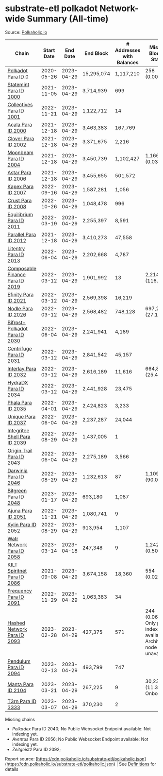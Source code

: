# substrate-etl polkadot Network-wide Summary (All-time)

Source: [Polkaholic.io](https://polkaholic.io)


| Chain            | Start Date | End Date | End Block | # Addresses with Balances | Missing Blocks / Status |
| ---------------- | ---------- | ---------| --------- | ------------------------- | ----------------------- |
| [Polkadot Para ID 0](/polkadot/0-polkadot) | 2020-05-26 | 2023-04-29 | 15,295,074 |  1,117,210 | 258 (0.00%)  |
| [Statemint Para ID 1000](/polkadot/1000-statemint) | 2021-11-05 | 2023-04-29 | 3,714,939 |  699 |    |
| [Collectives Para ID 1001](/polkadot/1001-collectives) | 2022-11-21 | 2023-04-29 | 1,122,712 |  14 |    |
| [Acala Para ID 2000](/polkadot/2000-acala) | 2021-12-18 | 2023-04-29 | 3,463,383 |  167,769 |    |
| [Clover Para ID 2002](/polkadot/2002-clover) | 2021-12-18 | 2023-04-29 | 3,371,675 |  2,216 |    |
| [Moonbeam Para ID 2004](/polkadot/2004-moonbeam) | 2021-12-18 | 2023-04-29 | 3,450,739 |  1,102,427 | 1,166 (0.03%)  |
| [Astar Para ID 2006](/polkadot/2006-astar) | 2021-12-18 | 2023-04-29 | 3,455,655 |  501,572 |    |
| [Kapex Para ID 2007](/polkadot/2007-kapex) | 2022-09-16 | 2023-04-29 | 1,587,281 |  1,056 |    |
| [Crust Para ID 2008](/polkadot/2008-crust) | 2022-10-26 | 2023-04-29 | 1,048,478 |  996 |    |
| [Equilibrium Para ID 2011](/polkadot/2011-equilibrium) | 2022-03-19 | 2023-04-29 | 2,255,397 |  8,591 |    |
| [Parallel Para ID 2012](/polkadot/2012-parallel) | 2021-12-18 | 2023-04-29 | 3,410,273 |  47,558 |    |
| [Litentry Para ID 2013](/polkadot/2013-litentry) | 2022-06-04 | 2023-04-29 | 2,202,668 |  4,787 |    |
| [Composable Finance Para ID 2019](/polkadot/2019-composable) | 2022-03-12 | 2023-04-29 | 1,901,992 |  13 | 2,214,224 (116.42%)  |
| [Efinity Para ID 2021](/polkadot/2021-efinity) | 2022-03-12 | 2023-04-29 | 2,569,398 |  16,219 |    |
| [Nodle Para ID 2026](/polkadot/2026-nodle) | 2022-03-12 | 2023-04-29 | 2,568,482 |  748,128 | 697,249 (27.15%)  |
| [Bifrost-Polkadot Para ID 2030](/polkadot/2030-bifrost-dot) | 2022-06-04 | 2023-04-29 | 2,241,941 |  4,189 |    |
| [Centrifuge Para ID 2031](/polkadot/2031-centrifuge) | 2022-03-12 | 2023-04-29 | 2,841,542 |  45,157 |    |
| [Interlay Para ID 2032](/polkadot/2032-interlay) | 2022-03-12 | 2023-04-29 | 2,616,189 |  11,616 | 664,884 (25.41%)  |
| [HydraDX Para ID 2034](/polkadot/2034-hydradx) | 2022-03-12 | 2023-04-29 | 2,441,928 |  23,475 |    |
| [Phala Para ID 2035](/polkadot/2035-phala) | 2022-04-01 | 2023-04-29 | 2,424,823 |  3,233 |    |
| [Unique Para ID 2037](/polkadot/2037-unique) | 2022-06-04 | 2023-04-29 | 2,237,287 |  24,044 |    |
| [Integritee Shell Para ID 2039](/polkadot/2039-integritee-shell) | 2022-08-29 | 2023-04-29 | 1,437,005 |  1 |    |
| [Origin Trail Para ID 2043](/polkadot/2043-origintrail) | 2022-06-04 | 2023-04-29 | 2,275,189 |  3,566 |    |
| [Darwinia Para ID 2046](/polkadot/2046-darwinia) | 2022-08-29 | 2023-04-29 | 1,232,613 |  87 | 1,109,684 (90.03%)  |
| [Bitgreen Para ID 2048](/polkadot/2048-bitgreen) | 2023-01-17 | 2023-04-29 | 693,180 |  1,087 |    |
| [Ajuna Para ID 2051](/polkadot/2051-ajuna) | 2022-11-21 | 2023-04-29 | 1,080,741 |  9 |    |
| [Kylin Para ID 2052](/polkadot/2052-kylin) | 2022-08-29 | 2023-04-29 | 913,954 |  1,107 |    |
| [Watr Network Para ID 2058](/polkadot/2058-watr) | 2023-03-14 | 2023-04-18 | 247,348 |  9 | 1,242 (0.50%)  |
| [KILT Spiritnet Para ID 2086](/polkadot/2086-kilt) | 2021-09-08 | 2023-04-29 | 3,674,158 |  18,360 | 554 (0.02%)  |
| [Frequency Para ID 2091](/polkadot/2091-frequency) | 2022-11-29 | 2023-04-29 | 1,063,383 |  34 |    |
| [Hashed Network Para ID 2093](/polkadot/2093-hashed) | 2023-02-28 | 2023-04-29 | 427,375 |  571 | 244 (0.06%) Only partial index available: Archive node unavailable |
| [Pendulum Para ID 2094](/polkadot/2094-pendulum) | 2023-02-13 | 2023-04-29 | 493,799 |  747 |    |
| [Manta Para ID 2104](/polkadot/2104-manta) | 2023-03-21 | 2023-04-29 | 267,225 |  9 | 30,236 (11.31%) Onboarding |
| [T3rn Para ID 3333](/polkadot/3333-t3rn) | 2023-03-07 | 2023-04-29 | 370,230 |  2 |    |

Missing chains


* *Polkadex* Para ID 2040; No Public Websocket Endpoint available: Not indexing yet.
* *Aventus* Para ID 2056; No Public Websocket Endpoint available: Not indexing yet.
* *Zeitgeist2* Para ID 2092; 

Report source: [https://cdn.polkaholic.io/substrate-etl/polkaholic.json](https://cdn.polkaholic.io/substrate-etl/polkaholic.json) | See [Definitions](/DEFINITIONS.md) for details

